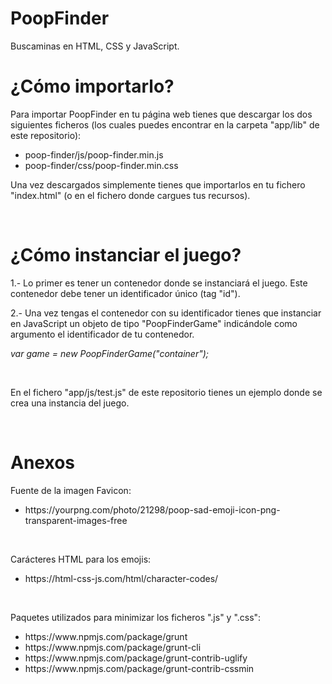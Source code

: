 # PoopFinder
Buscaminas en HTML, CSS y JavaScript.
<br/>

# ¿Cómo importarlo?
<p>Para importar PoopFinder en tu página web tienes que descargar los dos siguientes ficheros (los cuales puedes encontrar en la carpeta "app/lib" de este repositorio):</p>
<ul>
    <li>poop-finder/js/poop-finder.min.js</li>
    <li>poop-finder/css/poop-finder.min.css</li>
</ul>
<p>Una vez descargados simplemente tienes que importarlos en tu fichero "index.html" (o en el fichero donde cargues tus recursos).</p>
<br/>

# ¿Cómo instanciar el juego?
<p>1.- Lo primer es tener un contenedor donde se instanciará el juego. Este contenedor debe tener un identificador único (tag "id").</p>
<p>2.- Una vez tengas el contenedor con su identificador tienes que instanciar en JavaScript un objeto de tipo "PoopFinderGame" indicándole como argumento el identificador de tu contenedor.</p>
<p><i>var game = new PoopFinderGame("container");</i></p>
<br/>
<p>En el fichero "app/js/test.js" de este repositorio tienes un ejemplo donde se crea una instancia del juego.</p>
<br/>

# Anexos
<p>Fuente de la imagen Favicon:</p>
<ul>
    <li>https://yourpng.com/photo/21298/poop-sad-emoji-icon-png-transparent-images-free</li>
</ul>
<br/>

<p>Carácteres HTML para los emojis:</p>
<ul>
    <li>https://html-css-js.com/html/character-codes/</li>
</ul>
<br/>

<p>Paquetes utilizados para minimizar los ficheros ".js" y ".css":</p>
<ul>
    <li>https://www.npmjs.com/package/grunt</li>
    <li>https://www.npmjs.com/package/grunt-cli</li>
    <li>https://www.npmjs.com/package/grunt-contrib-uglify</li>
    <li>https://www.npmjs.com/package/grunt-contrib-cssmin</li>
</ul>
<br/>

